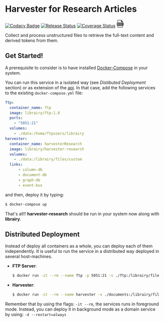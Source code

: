 # Harvester for Research Articles
[![Codacy Badge](https://api.codacy.com/project/badge/Grade/b57869f0368743969edea71d4692303e)](https://www.codacy.com/app/cbadenes/harvester-research)
[![Release Status](https://travis-ci.org/librairy/harvester-research.svg?branch=master)](https://travis-ci.org/librairy/harvester-research)
[![Coverage Status](https://coveralls.io/repos/github/librairy/harvester-research/badge.svg?branch=master)](https://coveralls.io/github/librairy/harvester-research?branch=master)
[![Doc](https://raw.githubusercontent.com/librairy/resources/master/figures/interface.png)](https://rawgit.com/librairy/harvester-research/doc/report/index.html)


Collect and process unstructured files to retrieve the full-text content and derived tokens from them.

## Get Started!

A prerequisite to consider is to have installed [Docker-Compose](https://docs.docker.com/compose/) in your system.

You can run this service in a isolated way (see *Distibuted Deployment* section) or as extension of the [api](https://github.com/librairy/api).
In that case, add the following services to the existing `docker-compose.yml` file:

```yml
ftp:
  container_name: ftp
  image: librairy/ftp:1.0
  ports:
    - "5051:21"
  volumes:
    - ./data:/home/ftpusers/librairy
harvester:
  container_name: harvesterResearch
  image: librairy/harvester-research
  volumes:
    - ./data:/librairy/files/custom
  links:
      - column-db
      - document-db
      - graph-db
      - event-bus
```

and then, deploy it by typing:

```sh
$ docker-compose up
```
That's all!! **harvester-research** should be run in your system now along with **librairy**.

## Distributed Deployment

Instead of deploy all containers as a whole, you can deploy each of them independently. It is useful to run the service in a distributed way deployed in several host-machines.

- **FTP Server**:
    ```sh
    $ docker run -it --rm --name ftp -p 5051:21 -v ./ftp:/librairy/files/custom librairy/ftp:1.0
    ```

- **Harvester**:
    ```sh
    $ docker run -it --rm --name harvester -v ./documents:/librairy/files librairy/harvester-research
    ```

Remember that by using the flags: `-it --rm`, the services runs in foreground mode. Instead, you can deploy it in background mode as a domain service by using: `-d --restart=always`
